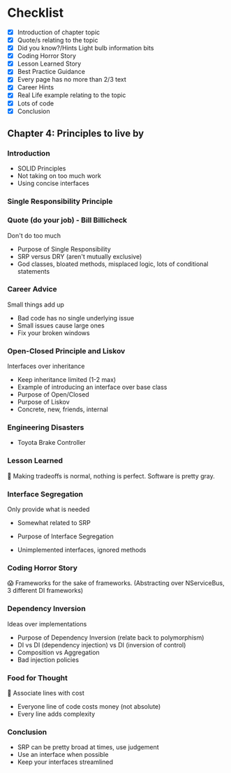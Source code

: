 # Checklist

- [x] Introduction of chapter topic
- [x] Quote/s relating to the topic
- [x] Did you know?/Hints Light bulb information bits
- [x] Coding Horror Story
- [x] Lesson Learned Story
- [x] Best Practice Guidance
- [x] Every page has no more than 2/3 text
- [x] Career Hints
- [x] Real Life example relating to the topic
- [x] Lots of code
- [x] Conclusion

## Chapter 4: Principles to live by

### Introduction

- SOLID Principles
- Not taking on too much work
- Using concise interfaces

### Single Responsibility Principle

### Quote (do your job) - Bill Billicheck

Don't do too much

- Purpose of Single Responsibility
- SRP versus DRY (aren't mutually exclusive)
- God classes, bloated methods, misplaced logic, lots of conditional statements

### Career Advice

Small things add up

- Bad code has no single underlying issue
- Small issues cause large ones
- Fix your broken windows

### Open-Closed Principle and Liskov

Interfaces over inheritance

- Keep inheritance limited (1-2 max)
- Example of introducing an interface over base class
- Purpose of Open/Closed
- Purpose of Liskov
- Concrete, new, friends, internal

### Engineering Disasters

- Toyota Brake Controller

### Lesson Learned

:school: Making tradeoffs is normal, nothing is perfect. Software is pretty gray.

### Interface Segregation

Only provide what is needed

- Somewhat related to SRP
- Purpose of Interface Segregation

- Unimplemented interfaces, ignored methods

### Coding Horror Story

:scream: Frameworks for the sake of frameworks. (Abstracting over NServiceBus, 3 different DI frameworks)

### Dependency Inversion

Ideas over implementations

- Purpose of Dependency Inversion (relate back to polymorphism)
- DI vs DI (dependency injection) vs DI (inversion of control)
- Composition vs Aggregation
- Bad injection policies

### Food for Thought

:apple: Associate lines with cost

- Everyone line of code costs money (not absolute)
- Every line adds complexity

### Conclusion

- SRP can be pretty broad at times, use judgement
- Use an interface when possible
- Keep your interfaces streamlined
